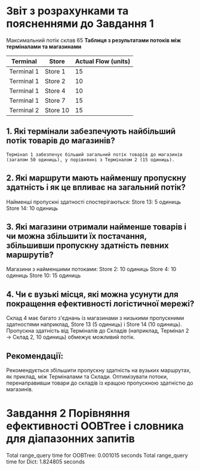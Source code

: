 # Звіт з розрахунками та поясненнями до Завдання 1

Максимальний потік склав 65
**Таблиця з результатами потоків між терміналами та магазинами**

| Terminal   | Store     | Actual Flow (units) |
|------------|-----------|---------------------|
| Terminal 1 | Store 1   | 15                  |
| Terminal 1 | Store 2   | 10                  |
| Terminal 1 | Store 4   | 10                  |
| Terminal 1 | Store 7   | 15                  |
| Terminal 2 | Store 10  | 15                  |

## 1. Які термінали забезпечують найбільший потік товарів до магазинів?

    Термінал 1 забезпечує більший загальний потік товарів до магазинів (загалом 50 одиниць), у порівнянні з Терміналом 2 (15 одиниць).

## 2. Які маршрути мають найменшу пропускну здатність і як це впливає на загальний потік?

Найменші пропускні здатності спостерігаються:
Store 13: 5 одиниць
Store 14: 10 одиниць

## 3. Які магазини отримали найменше товарів і чи можна збільшити їх постачання, збільшивши пропускну здатність певних маршрутів?

Магазини з найменшими потоками:
Store 2: 10 одиниць
Store 4: 10 одиниць
Store 10: 15 одиниць

## 4. Чи є вузькі місця, які можна усунути для покращення ефективності логістичної мережі?

Склад 4 має багато з'єднань із магазинами з низькими пропускними здатностями наприклад, Store 13 (5 одиниць) і Store 14 (10 одиниць).
Пропускна здатність від Терміналів до Складів (наприклад, Термінал 2 → Склад 2, 10 одиниць) обмежує можливий потік.

## Рекомендації:
Рекомендується збільшити пропускну здатність на вузьких маршрутах, як приклад, між Терміналами та Склади.
Оптимізувати потоки, перенаправивши товари до складів із кращою пропускною здатністю до магазинів.



# Завдання 2 Порівняння ефективності OOBTree і словника для діапазонних запитів
Total range_query time for OOBTree: 0.001015 seconds
Total range_query time for Dict: 1.824805 seconds